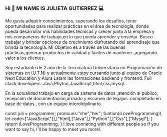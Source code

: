 ### Hi  👋 MI NAME IS JULIETA GUTIERREZ 💻

 Me gusta adquirir conocimientos, superando los desafíos, tener oportunidades para realizar
prácticas en el área de tecnología, donde pueda desarrollar mis habilidades técnicas y crecer junto a la empresa y mis compañeros de trabajo,en lo que pueda aprender y enseñar.
Busco trabajar y  brindar opciones  de crecimiento disfrutando del aprendisaje que brinda la tecnología.
Mi Objetivo es a través de las buenas prácticas,generar productos de calidad y fáciles de mantener ,agregando valor a los clientes.


Soy estudiante de 2 año de la Tecnicatura Universitaria en Programación de sistemas en (U.T.N) y actualmente estoy cursando junto al equipo de Oracle Next Education y Alura Latam las formaciones backend  y frontend. 
Full stack developers: Java,Phyton,JavaScript,html,css,mysql.

En la actualidad trabajo en carga de sistema de datos ,atención al público, recepción de documentación,armado y escaneo de legajos. completado en base de datos , con un equipo interdiciplinario.


   const juli = programmer;
   pronouns:"she","her";
   funtion(iLoveProgramming){
   let code=["JavaScript"]],["html],["Java"],["Python"],["Css"],["Mysql"];
   }
  return iLoveProgramming;
}
  I love conneting with different people so if you want to say hi, I'll be happy to meet you more!.



